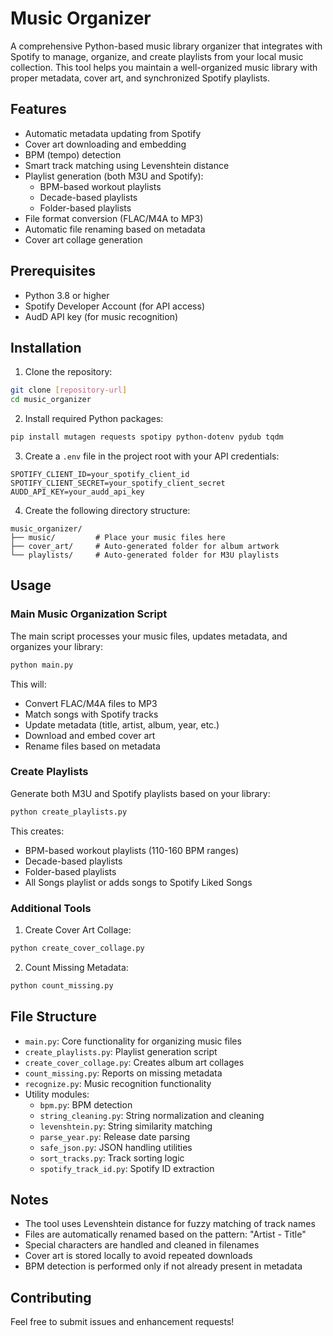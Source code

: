 # Music Organizer

A comprehensive Python-based music library organizer that integrates with
Spotify to manage, organize, and create playlists from your local music
collection. This tool helps you maintain a well-organized music library with
proper metadata, cover art, and synchronized Spotify playlists.

## Features

- Automatic metadata updating from Spotify
- Cover art downloading and embedding
- BPM (tempo) detection
- Smart track matching using Levenshtein distance
- Playlist generation (both M3U and Spotify):
  - BPM-based workout playlists
  - Decade-based playlists
  - Folder-based playlists
- File format conversion (FLAC/M4A to MP3)
- Automatic file renaming based on metadata
- Cover art collage generation

## Prerequisites

- Python 3.8 or higher
- Spotify Developer Account (for API access)
- AudD API key (for music recognition)

## Installation

1. Clone the repository:

```bash
git clone [repository-url]
cd music_organizer
```

2. Install required Python packages:

```bash
pip install mutagen requests spotipy python-dotenv pydub tqdm
```

3. Create a `.env` file in the project root with your API credentials:

```
SPOTIFY_CLIENT_ID=your_spotify_client_id
SPOTIFY_CLIENT_SECRET=your_spotify_client_secret
AUDD_API_KEY=your_audd_api_key
```

4. Create the following directory structure:

```
music_organizer/
├── music/         # Place your music files here
├── cover_art/     # Auto-generated folder for album artwork
└── playlists/     # Auto-generated folder for M3U playlists
```

## Usage

### Main Music Organization Script

The main script processes your music files, updates metadata, and organizes your
library:

```bash
python main.py
```

This will:

- Convert FLAC/M4A files to MP3
- Match songs with Spotify tracks
- Update metadata (title, artist, album, year, etc.)
- Download and embed cover art
- Rename files based on metadata

### Create Playlists

Generate both M3U and Spotify playlists based on your library:

```bash
python create_playlists.py
```

This creates:

- BPM-based workout playlists (110-160 BPM ranges)
- Decade-based playlists
- Folder-based playlists
- All Songs playlist or adds songs to Spotify Liked Songs

### Additional Tools

1. Create Cover Art Collage:

```bash
python create_cover_collage.py
```

2. Count Missing Metadata:

```bash
python count_missing.py
```

## File Structure

- `main.py`: Core functionality for organizing music files
- `create_playlists.py`: Playlist generation script
- `create_cover_collage.py`: Creates album art collages
- `count_missing.py`: Reports on missing metadata
- `recognize.py`: Music recognition functionality
- Utility modules:
  - `bpm.py`: BPM detection
  - `string_cleaning.py`: String normalization and cleaning
  - `levenshtein.py`: String similarity matching
  - `parse_year.py`: Release date parsing
  - `safe_json.py`: JSON handling utilities
  - `sort_tracks.py`: Track sorting logic
  - `spotify_track_id.py`: Spotify ID extraction

## Notes

- The tool uses Levenshtein distance for fuzzy matching of track names
- Files are automatically renamed based on the pattern: "Artist - Title"
- Special characters are handled and cleaned in filenames
- Cover art is stored locally to avoid repeated downloads
- BPM detection is performed only if not already present in metadata

## Contributing

Feel free to submit issues and enhancement requests!
